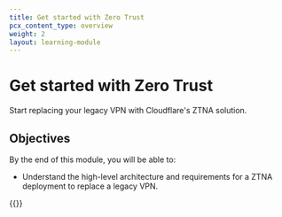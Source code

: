 ```yaml
---
title: Get started with Zero Trust
pcx_content_type: overview
weight: 2
layout: learning-module
---
```


# Get started with Zero Trust

Start replacing your legacy VPN with Cloudflare's ZTNA solution.

## Objectives

By the end of this module, you will be able to:

- Understand the high-level architecture and requirements for a ZTNA deployment to replace a legacy VPN.

{{<render file="zero-trust/_initial-setup-objectives.md">}}
